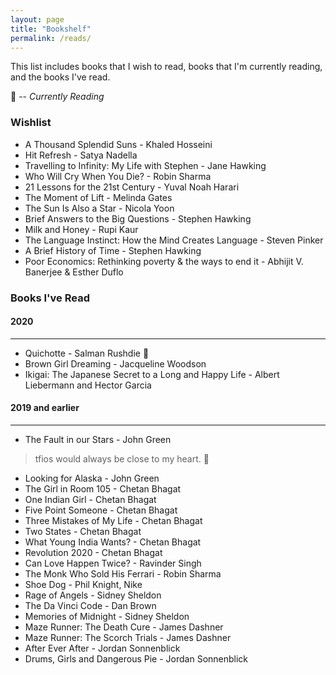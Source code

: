 ```yaml
---
layout: page
title: "Bookshelf"
permalink: /reads/
---
```

This list includes books that I wish to read, books that I'm currently reading, and the books I've read.

:green_book: -- <i>Currently Reading</i>

### Wishlist
* A Thousand Splendid Suns - Khaled Hosseini
* Hit Refresh - Satya Nadella
* Travelling to Infinity: My Life with Stephen - Jane Hawking
* Who Will Cry When You Die? - Robin Sharma
* 21 Lessons for the 21st Century - Yuval Noah Harari
* The Moment of Lift - Melinda Gates
* The Sun Is Also a Star - Nicola Yoon
* Brief Answers to the Big Questions - Stephen Hawking
* Milk and Honey - Rupi Kaur
* The Language Instinct: How the Mind Creates Language - Steven Pinker
* A Brief History of Time - Stephen Hawking
* Poor Economics: Rethinking poverty & the ways to end it - Abhijit V. Banerjee & Esther Duflo

### Books I've Read
#### 2020
---
* Quichotte - Salman Rushdie :green_book:
* Brown Girl Dreaming - Jacqueline Woodson
* Ikigai: The Japanese Secret to a Long and Happy Life - Albert Liebermann and Hector Garcia

#### 2019 and earlier
---
* The Fault in our Stars - John Green
> tfios would always be close to my heart. 💜

* Looking for Alaska - John Green
* The Girl in Room 105 - Chetan Bhagat
* One Indian Girl - Chetan Bhagat
* Five Point Someone - Chetan Bhagat
* Three Mistakes of My Life - Chetan Bhagat
* Two States - Chetan Bhagat
* What Young India Wants? - Chetan Bhagat
* Revolution 2020 - Chetan Bhagat
* Can Love Happen Twice? - Ravinder Singh
* The Monk Who Sold His Ferrari - Robin Sharma
* Shoe Dog - Phil Knight, Nike
* Rage of Angels - Sidney Sheldon
* The Da Vinci Code - Dan Brown
* Memories of Midnight - Sidney Sheldon
* Maze Runner: The Death Cure - James Dashner
* Maze Runner: The Scorch Trials - James Dashner
* After Ever After - Jordan Sonnenblick
* Drums, Girls and Dangerous Pie - Jordan Sonnenblick
